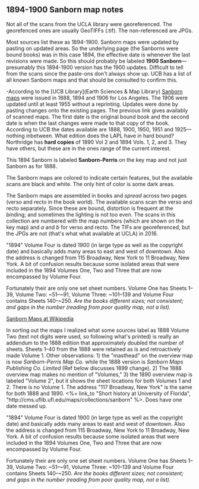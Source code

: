 ##  1894-1900 Sanborn map notes

Not all of the scans from the UCLA library were georeferenced. The georefenced ones are  usually GeoTIFFs (.tif). The non-referenced are JPGs.

Most sources list these as 1894-1900. Sanborn maps were updated by pasting on updated areas. So the underlying page (the Sanborns were bound books) was in this case 1894, the effective date is whenever the last revisions were made. So this should probably be labeled **1900 Sanborn**—presumably this 1894-1900 version has the 1900 updates. Difficult to tell from the scans since the paste-ons don't always show up.  UCB has a list of all known Sanborn maps and that should be consulted to confirm this.

-According to the [UCB Library](Earth Sciences & Map Library) [Sanborn maps](http://www.lib.berkeley.edu/EART/sb_l.html#Los%20Angel) were issued in 1888, 1894 and 1906 for Los Angeles. The 1906 were updated until at least 1955 without a reprinting. Updates were done by pasting changes onto the existing pages. The previous link gives availably of scanned maps. The first date is the original bound book and the second date is when the last changes were made to that copy of the book. According to UCB the dates available are 1888, 1900, 1950, 1951 and 1925—nothing inbetween. What edition does the LAPL have in hard bound? Northridge has __hard copies__ of 1890 Vol 2 and 1894 Vols. 1, 2, and 3. They have others, but these are in the ones range of the current interest.

This 1894 Sanborn is labeled **Sanborn-Perris** on the key map and not just Sanborn as for 1888.

The Sanborn maps are colored to indicate certain features, but the available scans are black and white. The only hint of color is some dark areas.

The Sanborn maps are assembled in books and _spread_ across two pages (verso and recto in the book world). The available scans scan the verso and recto separately. Since these are bound, distortion is frequent at the binding; and sometimes the lighting is not too even. The scans in this collection are numbered with the map numbers (which are shown on the key map) and _a_ and _b_ for verso and recto. The TIFs are georeferenced, but the JPGs are not (that's what what available at UCLA) in 2016.

"1894" Volume Four is dated 1900 (in large type as well as the copyright date) and basically adds many areas to east and west of downtown. Also the address is changed from 115 Broadway, New York to 11 Broadway, New York. A bit of confusion results because some isolated areas that were included in the 1894 Volumes One, Two and Three that are now encompassed by Volume Four.

Fortunately their are only one set sheet numbers. Volume One has Sheets 1&ndash;39, Volume Two: ~51&ndash;~91, Volume Three: ~101&ndash;139 and Volume Four contains Sheets 140&ndash;~250. *Are the books different sizes; not consistent; and gaps in the number (reading from poor quality map, not a list).*


[Sanborn Maps at Wikipedia](https://en.wikipedia.org/wiki/Sanborn_Maps)

  <p>In sorting out the maps I realized what some sources label as 1888 Volume Two (text not digits were used, so following what's printed) is really an addendum to the 1888 edition that approximately doubled the number of sheets.  Sheets 1–40 from the 1888 were retained as is and retroactively made Volume 1. Other observations: 1) the "masthead" on the overview map is now <em>Sanborn-Perris Map Co.</em> while the 1888 version is <em>Sanborn Maps Publishing Co. Limited</em> (Ref below discusses 1899 change). 2) The 1888 overview map makes no mention of "Volumes," 3) the 1890 overview map is labeled "Volume 2", but it shows the sheet locations for both Volumes 1 and 2. There is no Volume 1. The address "117 Broadway, New York" is the same for both 1888 and 1890.
    <%= link_to "Short history at University of Florida", "http://cms.uflib.ufl.edu/maps/collections/sanborn" %>. Does have one date messed up.</p>
    <p>"1894" Volume Four is dated 1900 (in large type as well as the copyright date) and basically adds many areas to east and west of downtown. Also the address is changed from 115 Broadway, New York to 11 Broadway, New York. A bit of confusion results because some isolated areas that were included in the 1894 Volumes One, Two and Three that are now encompassed by Volume Four. </p>
    <p>Fortunately their are only one set sheet numbers. Volume One has Sheets 1&ndash;39, Volume Two: ~51&ndash;~91, Volume Three: ~101&ndash;139 and Volume Four contains Sheets 140&ndash;~250. <em>Are the books different sizes; not consistent; and gaps in the number (reading from poor quality map, not a list).</em></p>